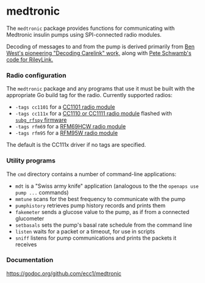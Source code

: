 # medtronic

The `medtronic` package provides functions for communicating with
Medtronic insulin pumps using SPI-connected radio modules.

Decoding of messages to and from the pump is derived primarily from
[Ben West's pioneering "Decoding Carelink" work,](https://github.com/openaps/decocare)
along with [Pete Schwamb's code for RileyLink.](https://github.com/ps2/rileylink_ios)

### Radio configuration

The `medtronic` package and any programs that use it must be built
with the appropriate Go build tag for the radio. Currently supported radios:

* `-tags cc1101` for a [CC1101 radio module](https://www.ti.com/product/CC1101)
* `-tags cc111x` for a [CC1110 or CC1111 radio module](https://www.ti.com/product/cc1110-cc1111)
  flashed with [`subg_rfspy` firmware](https://github.com/ps2/subg_rfspy)
* `-tags rfm69` for a [RFM69HCW radio module](https://hoperf.com/modules/rf_transceiver/RFM69HCW.html)
* `-tags rfm95` for a [RFM95W radio module](https://www.hoperf.com/modules/lora/RFM95.html)

The default is the CC111x driver if no tags are specified.

### Utility programs

The `cmd` directory contains a number of command-line applications:

* `mdt` is a "Swiss army knife" application
(analogous to the the `openaps use pump ...` commands)
* `mmtune` scans for the best frequency to communicate with the pump
* `pumphistory` retrieves pump history records and prints them
* `fakemeter` sends a glucose value to the pump, as if from a connected glucometer
* `setbasals` sets the pump's basal rate schedule from the command line
* `listen` waits for a packet or a timeout, for use in scripts
* `sniff` listens for pump communications and prints the packets it receives

### Documentation

<https://godoc.org/github.com/ecc1/medtronic>
